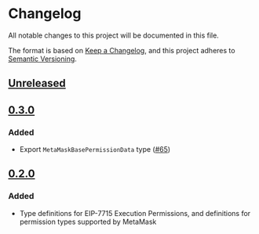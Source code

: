 # Changelog

All notable changes to this project will be documented in this file.

The format is based on [Keep a Changelog](https://keepachangelog.com/en/1.0.0/),
and this project adheres to [Semantic Versioning](https://semver.org/spec/v2.0.0.html).

## [Unreleased]

## [0.3.0]

### Added

- Export `MetaMaskBasePermissionData` type ([#65](https://github.com/metamask/delegation-toolkit/pull/65))

## [0.2.0]

### Added

- Type definitions for EIP-7715 Execution Permissions, and definitions for permission types supported by MetaMask

[Unreleased]: https://github.com/metamask/delegation-toolkit/compare/@metamask/7715-permission-types@0.3.0...HEAD
[0.3.0]: https://github.com/metamask/delegation-toolkit/compare/@metamask/7715-permission-types@0.2.0...@metamask/7715-permission-types@0.3.0
[0.2.0]: https://github.com/metamask/delegation-toolkit/releases/tag/@metamask/7715-permission-types@0.2.0
